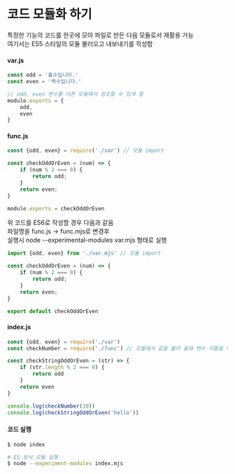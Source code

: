 # 코드 모듈화 하기

특정한 기능의 코드를 한곳에 모아 파일로 만든 다음 모듈로서 재활용 가능  
여기서는 ES5 스타일의 모듈 불러오고 내보내기를 작성함

#### var.js

```js
const odd = '홀수입니다.'
const even = '짝수입니다.'

// odd, even 변수를 다른 모듈에서 참조할 수 있게 함
module.exports = {
    odd,
    even
}
```

#### func.js
```js
const {odd, even} = require('./var') // 모듈 import

const checkOddOrEven = (num) => {
    if (num % 2 === 0) {
        return odd;
    }
    return even;
}

module.exports = checkOddOrEven
```

위 코드를 ES6로 작성할 경우 다음과 같음  
파일명을 func.js -> func.mjs로 변경후  
실행시 node --experimental-modules var.mjs 형태로 실행

```js
import {odd, even} from './var.mjs' // 모듈 import

const checkOddOrEven = (num) => {
    if (num % 2 === 0) {
        return odd;
    }
    return even;
}

export default checkOddOrEven
```

#### index.js
```js
const {odd, even} = require('./var')
const checkNumber = require('./func') // 모듈에서 값을 불러 올때 변수 이름을 다르게 지정가능

const checkStringOddOrEven = (str) => {
    if (str.length % 2 === 0) {
        return odd
    }
    return even
}

console.log(checkNumber(10))
console.log(checkStringOddOrEven('hello'))
```

#### 코드 실행
```bash
$ node index

# ES 방식 모듈 실행
$ node --experiment-modules index.mjs
```



